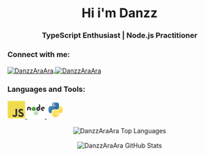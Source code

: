<h1 align="center">Hi i'm Danzz</h1>
<h3 align="center">TypeScript Enthusiast | Node.js Practitioner</h3>

<h3 align="left">Connect with me:</h3>
<p align="left">
  <a href="https://linkedin.com/in/DanzzAraAra" target="_blank">
    <img align="center" src="https://raw.githubusercontent.com/rahuldkjain/github-profile-readme-generator/master/src/images/icons/Social/linked-in-alt.svg" alt="DanzzAraAra" height="30" width="40" />
  </a>
  <a href="https://twitter.com/DanzzAraAra" target="_blank">
    <img align="center" src="https://raw.githubusercontent.com/rahuldkjain/github-profile-readme-generator/master/src/images/icons/Social/twitter.svg" alt="DanzzAraAra" height="30" width="40" />
  </a>
</p>

<h3 align="left">Languages and Tools:</h3>
<p align="left"> 
  <a href="https://developer.mozilla.org/en-US/docs/Web/JavaScript" target="_blank" rel="noreferrer"> 
    <img src="https://raw.githubusercontent.com/devicons/devicon/master/icons/javascript/javascript-original.svg" alt="javascript" width="40" height="40"/> 
  </a> 
  <a href="https://nodejs.org" target="_blank" rel="noreferrer"> 
    <img src="https://raw.githubusercontent.com/devicons/devicon/master/icons/nodejs/nodejs-original-wordmark.svg" alt="nodejs" width="40" height="40"/> 
  </a> 
  <a href="https://www.python.org" target="_blank" rel="noreferrer"> 
    <img src="https://raw.githubusercontent.com/devicons/devicon/master/icons/python/python-original.svg" alt="python" width="40" height="40"/> 
  </a> 
</p>

<p align="center">
  <img align="center" src="https://github-readme-stats.vercel.app/api/top-langs?username=DanzzAraAra&show_icons=true&locale=en&layout=compact&theme=radical" alt="DanzzAraAra Top Languages" />
</p>

<p align="center">
  <img align="center" src="https://github-readme-stats.vercel.app/api?username=DanzzAraAra&show_icons=true&locale=en&theme=radical" alt="DanzzAraAra GitHub Stats" />
</p>
